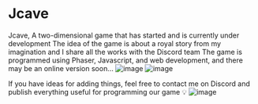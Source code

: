 # Jcave
Jcave, A two-dimensional game that has started and is currently under development The idea of the game is about a royal story from my imagination and I share all the works with the Discord team The game is programmed using Phaser, Javascript, and web development, and there may be an online version soon...
![image](https://user-images.githubusercontent.com/74735976/168589013-06b0ffeb-cb74-412c-bf83-31a29c8b3ebd.png)
![image](https://user-images.githubusercontent.com/74735976/169372351-32c43e64-1036-4040-9c29-d164b4686202.png)

If you have ideas for adding things, feel free to contact me on Discord and publish everything useful for programming our game 💡
![image](https://user-images.githubusercontent.com/74735976/168589248-4fb1f07c-c8fe-4e9f-a6ad-6e30962b007d.png)
